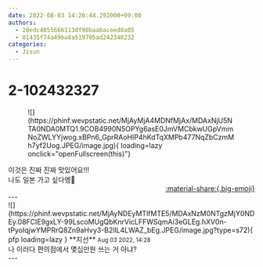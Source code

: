 ```yaml
---
date: 2022-08-03 14:26:44.292000+09:00
authors:
  - 28edc4055666113df90baabaceed8a05
  - 01435f74a49ba8a519705ad242348232
categories:
  - Jisun
---
```


# 2-102432327

<div class="post-container" markdown="1">
<div class="content-container md-sidebar__scrollwrap" markdown="1">


<figure markdown="1">
![](https://phinf.wevpstatic.net/MjAyMjA4MDNfMjAx/MDAxNjU5NTA0NDA0MTQ1.9COB4990N5OPYg6asE0JmVMCbkwUGpVmmNoZWLYYjwog.xBPn6_GprRAoHIP4hKdTqXMPb477NqZbCzmMh7yf2Uog.JPEG/image.jpg){ loading=lazy onclick="openFullscreen(this)"}
</figure>
이것은 진짜 진짜 맛있어요!!!<br>나도 일본 가고 싶다엥🥹

</div>
</div>

<div style="text-align: right;" markdown="1">
<a href="https://weverse.io/fromis9/fanpost/2-102432327" style="text-align: right;">:material-share:{.big-emoji}</a>
</div>
---

<div class="comments-container md-sidebar__scrollwrap" markdown="1">
<div class="comment" markdown="1">
<div class='id-container' markdown="1">
![](https://phinf.wevpstatic.net/MjAyNDEyMTlfMTE5/MDAxNzM0NTgzMjY0NDEy.08FClE9gxLY-99LscoMUgQbKnrVicLFFWSqmAi3eGLEg.hXV0n-tPyoIqjwYMPRrQ8Zn9aHvy3-B2llL4LWAZ_bEg.JPEG/image.jpg?type=s72){ pfp loading=lazy }
**<span class="artist">지선</span>** <small>Aug 03 2022, 14:28</small><br>
</div>
<div class='comment-body' markdown="1">
나 이러다 편의점에서 몇십만원 쓰는 거 아냐?
</div>
</div>
</div>
---
